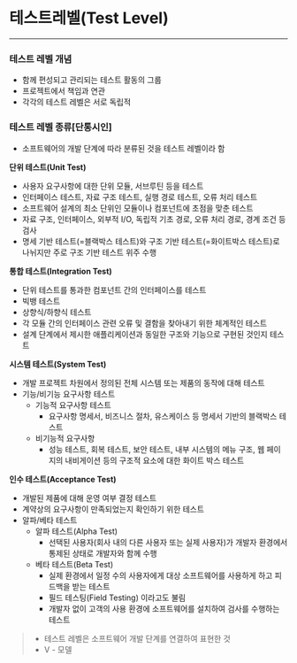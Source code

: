 # 테스트레벨(Test Level)

---

### 테스트 레벨 개념
- 함께 편성되고 관리되는 테스트 활동의 그룹
- 프로젝트에서 책임과 연관
- 각각의 테스트 레벨은 서로 독립적

### 테스트 레벨 종류[단통시인]
- 소프트웨어의 개발 단계에 따라 분류된 것을 테스트 레벨이라 함

**단위 테스트(Unit Test)**
- 사용자 요구사항에 대한 단위 모듈, 서브루틴 등을 테스트
- 인터페이스 테스트, 자료 구조 테스트, 실행 경로 테스트, 오류 처리 테스트
- 소프트웨어 설계의 최소 단위인 모듈이나 컴포넌트에 초점을 맞춘 테스트
- 자료 구조, 인터페이스, 외부적 I/O, 독립적 기초 경로, 오류 처리 경로, 경계 조건 등 검사
- 명세 기반 테스트(=블랙박스 테스트)와 구조 기반 테스트(=화이트박스 테스트)로 나뉘지만 주로 구조 기반 테스트 위주 수행

**통합 테스트(Integration Test)**
- 단위 테스트를 통과한 컴포넌트 간의 인터페이스를 테스트
- 빅뱅 테스트
- 상향식/하향식 테스트
- 각 모듈 간의 인터페이스 관련 오류 및 결함을 찾아내기 위한 체계적인 테스트
- 설계 단계에서 제시한 애플리케이션과 동일한 구조와 기능으로 구현된 것인지 테스트

**시스템 테스트(System Test)**
- 개발 프로젝트 차원에서 정의된 전체 시스템 또는 제품의 동작에 대해 테스트
- 기능/비기능 요구사항 테스트
  - 기능적 요구사항 테스트
    - 요구사항 명세서, 비즈니스 절차, 유스케이스 등 명세서 기반의 블랙박스 테스트
  - 비기능적 요구사항
    - 성능 테스트, 회복 테스트, 보안 테스트, 내부 시스템의 메뉴 구조, 웹 페이지의 내비게이션 등의 구조적 요소에 대한 화이트 박스 테스트

**인수 테스트(Acceptance Test)**
- 개발된 제품에 대해 운영 여부 결정 테스트
- 계약상의 요구사항이 만족되었는지 확인하기 위한 테스트
- 알파/베타 테스트
  - 알파 테스트(Alpha Test)
    - 선택된 사용자(회사 내의 다른 사용자 또는 실제 사용자)가 개발자 환경에서 통제된 상태로 개발자와 함께 수행
  - 베타 테스트(Beta Test)
    - 실제 환경에서 일정 수의 사용자에게 대상 소프트웨어를 사용하게 하고 피드백을 받는 테스트
    - 필드 테스팅(Field Testing) 이라고도 불림
    - 개발자 없이 고객의 사용 환경에 소프트웨어를 설치하여 검사를 수행하는 테스트

> - 테스트 레벨은 소프트웨어 개발 단계를 연결하여 표현한 것
> - V - 모델


